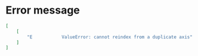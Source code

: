 # Error message

```json
[
    [
        "E           ValueError: cannot reindex from a duplicate axis"
    ]
]
```
